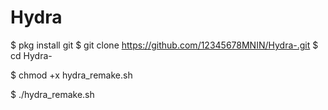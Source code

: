 # Hydra
$ pkg install git
$ git clone https://github.com/12345678MNIN/Hydra-.git
$ cd Hydra-

$ chmod +x hydra_remake.sh

$ ./hydra_remake.sh
